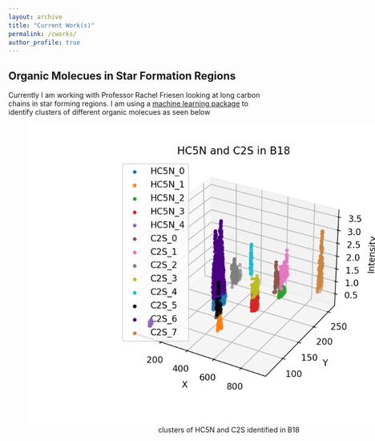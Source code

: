 ```yaml
---
layout: archive
title: "Current Work(s)"
permalink: /cworks/
author_profile: true
---
```


## Organic Molecues in Star Formation Regions

Currently I am working with Professor Rachel Friesen looking at long carbon chains in star forming regions. I am using a [machine learning package](https://github.com/jdhenshaw/acorns) to identify clusters of different organic molecues as seen below 
<center>
  <figure style="width:800px">
	  <img src="HC5N_C2S.png">
	  <figcaption>clusters of HC5N and C2S identified in B18 
      </figure>
        </center>